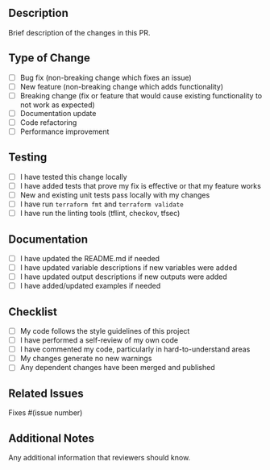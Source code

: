 ## Description
Brief description of the changes in this PR.

## Type of Change
- [ ] Bug fix (non-breaking change which fixes an issue)
- [ ] New feature (non-breaking change which adds functionality)
- [ ] Breaking change (fix or feature that would cause existing functionality to not work as expected)
- [ ] Documentation update
- [ ] Code refactoring
- [ ] Performance improvement

## Testing
- [ ] I have tested this change locally
- [ ] I have added tests that prove my fix is effective or that my feature works
- [ ] New and existing unit tests pass locally with my changes
- [ ] I have run `terraform fmt` and `terraform validate`
- [ ] I have run the linting tools (tflint, checkov, tfsec)

## Documentation
- [ ] I have updated the README.md if needed
- [ ] I have updated variable descriptions if new variables were added
- [ ] I have updated output descriptions if new outputs were added
- [ ] I have added/updated examples if needed

## Checklist
- [ ] My code follows the style guidelines of this project
- [ ] I have performed a self-review of my own code
- [ ] I have commented my code, particularly in hard-to-understand areas
- [ ] My changes generate no new warnings
- [ ] Any dependent changes have been merged and published

## Related Issues
Fixes #(issue number)

## Additional Notes
Any additional information that reviewers should know.
